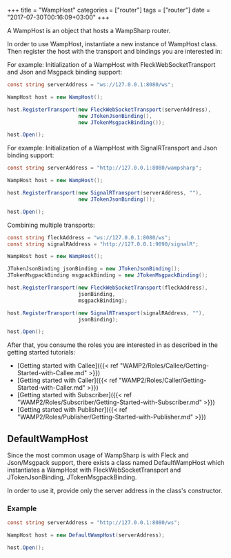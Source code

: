 +++
title = "WampHost"
categories = ["router"]
tags = ["router"]
date = "2017-07-30T00:16:09+03:00"
+++

A WampHost is an object that hosts a WampSharp router.

In order to use WampHost, instantiate a new instance of WampHost class.
Then register the host with the transport and bindings you are interested in:

For example: Initialization of a WampHost with FleckWebSocketTransport and Json and Msgpack binding support:
```csharp
const string serverAddress = "ws://127.0.0.1:8080/ws";

WampHost host = new WampHost();

host.RegisterTransport(new FleckWebSocketTransport(serverAddress),
                       new JTokenJsonBinding(),
                       new JTokenMsgpackBinding());

host.Open();
```

For example: Initialization of a WampHost with SignalRTransport and Json binding support:
```csharp
const string serverAddress = "http://127.0.0.1:8080/wampsharp";

WampHost host = new WampHost();

host.RegisterTransport(new SignalRTransport(serverAddress, ""),
                       new JTokenJsonBinding());

host.Open();
```

Combining multiple transports:

```csharp
const string fleckAddress = "ws://127.0.0.1:8080/ws";
const string signalRAddress = "http://127.0.0.1:9090/signalR";

WampHost host = new WampHost();

JTokenJsonBinding jsonBinding = new JTokenJsonBinding();
JTokenMsgpackBinding msgpackBinding = new JTokenMsgpackBinding();

host.RegisterTransport(new FleckWebSocketTransport(fleckAddress),
                       jsonBinding,
                       msgpackBinding);

host.RegisterTransport(new SignalRTransport(signalRAddress, ""),
                       jsonBinding);

host.Open();
```

After that, you consume the roles you are interested in as described in the getting started tutorials:

* [Getting started with Callee]({{< ref "WAMP2/Roles/Callee/Getting-Started-with-Callee.md" >}})
* [Getting started with Caller]({{< ref "WAMP2/Roles/Caller/Getting-Started-with-Caller.md" >}})
* [Getting started with Subscriber]({{< ref "WAMP2/Roles/Subscriber/Getting-Started-with-Subscriber.md" >}})
* [Getting started with Publisher]({{< ref "WAMP2/Roles/Publisher/Getting-Started-with-Publisher.md" >}})

## DefaultWampHost

Since the most common usage of WampSharp is with Fleck and Json/Msgpack support, there exists a class named DefaultWampHost which instantiates a WampHost with FleckWebSocketTransport and JTokenJsonBinding, JTokenMsgpackBinding.

In order to use it, provide only the server address in the class's constructor.

### Example

```csharp
const string serverAddress = "http://127.0.0.1:8080/ws";

WampHost host = new DefaultWampHost(serverAddress);

host.Open();
```
